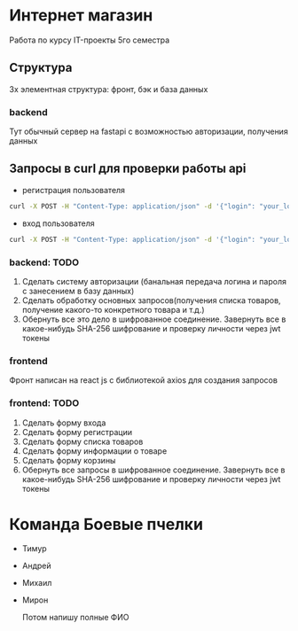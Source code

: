 # Интернет магазин
Работа по курсу IT-проекты 5го семестра

## Структура
3х элементная структура: фронт, бэк и база данных

### backend
Тут обычный сервер на fastapi с возможностью авторизации, получения данных

## Запросы в curl для проверки работы api

* регистрация пользователя
```bash
curl -X POST -H "Content-Type: application/json" -d '{"login": "your_login", "password": "your_password", "access_level": "1"}' http://localhost:5000/api/register
```
* вход пользователя
```bash
curl -X POST -H "Content-Type: application/json" -d '{"login": "your_login", "password": "your_password"}' http://localhost:5000/api/login
```

### backend: TODO
  1. Сделать систему авторизации (банальная передача логина и пароля с занесением в базу данных)
  2. Сделать обработку основных запросов(получения списка товаров, получение какого-то конкретного товара и т.д.)
  3. Обернуть все это дело в шифрованное соединение. Завернуть все в какое-нибудь SHA-256 шифрование и проверку личности через jwt токены

### frontend
  Фронт написан на react js с библиотекой axios для создания запросов

### frontend: TODO
  1. Сделать форму входа
  2. Сделать форму регистрации
  3. Сделать форму списка товаров
  4. Сделать форму информации о товаре
  5. Сделать форму корзины
  6. Обернуть все запросы в шифрованное соединение. Завернуть все в какое-нибудь SHA-256 шифрование и проверку личности через jwt токены

# Команда Боевые пчелки
- Тимур
- Андрей
- Михаил
- Мирон

    Потом напишу полные ФИО
